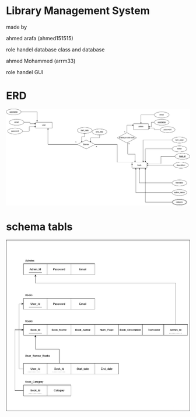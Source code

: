 # Library Management System


made by

ahmed arafa (ahmed151515)

role
    handel database class and database

ahmed Mohammed (arrm33)

role
handel GUI

# ERD
![ERD](https://github.com/ahmed151515/Library-Management-System/blob/master/image/ERD.png)

# schema tabls
![schema tabls](https://github.com/ahmed151515/Library-Management-System/blob/master/image/schema.png)

